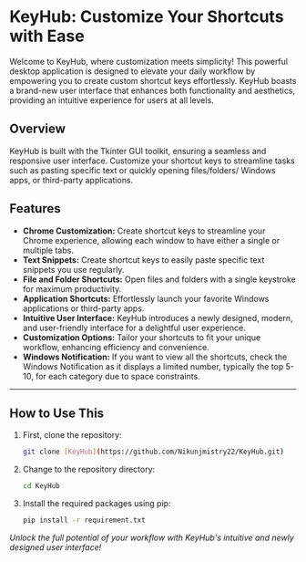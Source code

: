 # KeyHub: Customize Your Shortcuts with Ease

Welcome to KeyHub, where customization meets simplicity! This powerful desktop application is designed to elevate your daily workflow by empowering you to create custom shortcut keys effortlessly. KeyHub boasts a brand-new user interface that enhances both functionality and aesthetics, providing an intuitive experience for users at all levels.

## Overview

KeyHub is built with the Tkinter GUI toolkit, ensuring a seamless and responsive user interface. Customize your shortcut keys to streamline tasks such as pasting specific text or quickly opening files/folders/ Windows apps, or third-party applications.

## Features

- **Chrome Customization:** Create shortcut keys to streamline your Chrome experience, allowing each window to have either a single or multiple tabs.
- **Text Snippets:** Create shortcut keys to easily paste specific text snippets you use regularly.
- **File and Folder Shortcuts:** Open files and folders with a single keystroke for maximum productivity.
- **Application Shortcuts:** Effortlessly launch your favorite Windows applications or third-party apps.
- **Intuitive User Interface:** KeyHub introduces a newly designed, modern, and user-friendly interface for a delightful user experience.
- **Customization Options:** Tailor your shortcuts to fit your unique workflow, enhancing efficiency and convenience.
- **Windows Notification:** If you want to view all the shortcuts, check the Windows Notification as it displays a limited number, typically the top 5-10, for each category due to space constraints.
---


## How to Use This

1. First, clone the repository:
    ```bash
    git clone [KeyHub](https://github.com/Nikunjmistry22/KeyHub.git)
    ```

2. Change to the repository directory:
    ```bash
    cd KeyHub
    ```

3. Install the required packages using pip:
    ```bash
    pip install -r requirement.txt
    ```

*Unlock the full potential of your workflow with KeyHub's intuitive and newly designed user interface!*

